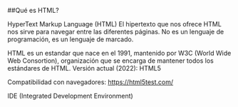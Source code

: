 ##Qué es HTML?

HyperText Markup Language (HTML)
El hipertexto que nos ofrece HTML nos sirve para navegar entre las diferentes páginas.
No es un lenguaje de programación, es un lenguaje de marcado.

HTML es un estandar que nace en el 1991, mantenido por W3C (World Wide Web Consortion), organización que se encarga de mantener todos los estándares de HTML.
Versión actual (2022): HTML5

Compatibilidad con navegadores:
https://html5test.com/

IDE (Integrated Development Environment)